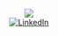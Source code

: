 <p align="center">
	<img src="https://raw.githubusercontent.com/ahmedjalalmalik/ahmedjalalmalik/master/me.gif?raw=truef"><br>
	<a href="https://www.linkedin.com/in/ahmedjalalmalik/"><img src="https://img.shields.io/badge/LinkedIn--_.svg?style=social&logo=linkedin" alt="LinkedIn"></a>
</p
